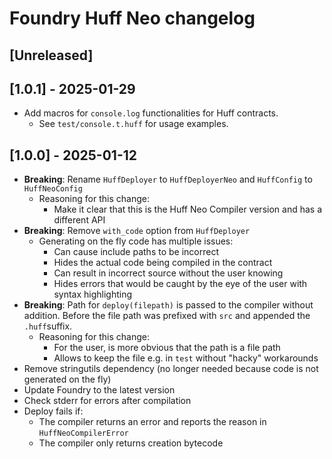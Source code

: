 <!-- Keep a Changelog guide -> https://keepachangelog.com -->

# Foundry Huff Neo changelog

## [Unreleased]

## [1.0.1] - 2025-01-29
- Add macros for `console.log` functionalities for Huff contracts.
  - See `test/console.t.huff` for usage examples.

## [1.0.0] - 2025-01-12
- __Breaking__: Rename `HuffDeployer` to `HuffDeployerNeo` and `HuffConfig` to `HuffNeoConfig`
  - Reasoning for this change:
    - Make it clear that this is the Huff Neo Compiler version and has a different API
- __Breaking__: Remove `with_code` option from `HuffDeployer`
    - Generating on the fly code has multiple issues:
        - Can cause include paths to be incorrect
        - Hides the actual code being compiled in the contract
        - Can result in incorrect source without the user knowing
        - Hides errors that would be caught by the eye of the user with syntax highlighting
- __Breaking__: Path for `deploy(filepath)` is passed to the compiler without addition. Before the file path was prefixed with `src` and appended the `.huff`suffix.
  - Reasoning for this change:
    - For the user, is more obvious that the path is a file path
    - Allows to keep the file e.g. in `test` without "hacky" workarounds
- Remove stringutils dependency (no longer needed because code is not generated on the fly)
- Update Foundry to the latest version
- Check stderr for errors after compilation
- Deploy fails if:
  - The compiler returns an error and reports the reason in `HuffNeoCompilerError`
  - The compiler only returns creation bytecode